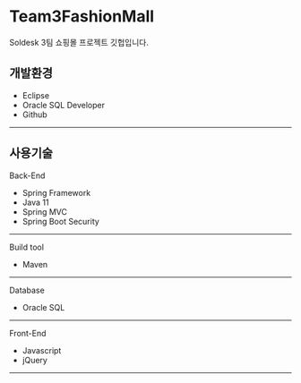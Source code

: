 # Team3FashionMall

Soldesk 3팀 쇼핑몰 프로젝트 깃헙입니다.

개발환경
--------------------------------
- Eclipse
- Oracle SQL Developer
- Github
--------------------------------


사용기술
--------------------------------
Back-End
- Spring Framework
- Java 11
- Spring MVC
- Spring Boot Security
--------------------------------   
Build tool
- Maven
--------------------------------
Database
- Oracle SQL
--------------------------------
Front-End
- Javascript
- jQuery
--------------------------------
